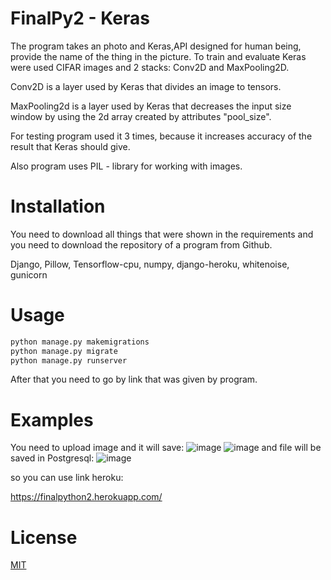 # FinalPy2 - Keras
The program takes an photo and Keras,API designed for human being, provide the name of the thing in the picture.
To train and evaluate Keras were used CIFAR images and 2 stacks: Conv2D and MaxPooling2D.

Conv2D is a layer used by Keras that divides an image to tensors.

MaxPooling2d is a layer used by Keras that decreases the input size window by using the 2d array created by attributes "pool_size".

For testing program used it 3 times, because it increases accuracy of the result that Keras should give.

Also program uses PIL - library for working with images.
# Installation
You need to download all things that were shown in the requirements
and you need to download the repository of a program from Github.

Django, Pillow, Tensorflow-cpu, numpy, django-heroku, whitenoise, gunicorn
# Usage
``` bash
python manage.py makemigrations
python manage.py migrate   
python manage.py runserver
```
After that you need to go by link that was given by program.
# Examples
You need to upload image and it will save:
![image](https://user-images.githubusercontent.com/77801087/156753306-c6a7d325-1e93-4827-a5ea-bfc7ef6bac14.png)
![image](https://user-images.githubusercontent.com/77801087/156753002-16dfb53d-098a-4379-9360-93284925cb34.png)
and file will be saved in Postgresql:
![image](https://user-images.githubusercontent.com/77801087/156753136-4f1ff675-0769-4467-b381-fd33ea312447.png)

so you can use link heroku:

https://finalpython2.herokuapp.com/

# License
[MIT](https://choosealicense.com/licenses/mit/)
